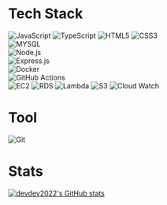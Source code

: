 <!--
**devdev2022/devdev2022** is a ✨ _special_ ✨ repository because its `README.md` (this file) appears on your GitHub profile.

Here are some ideas to get you started:

- 🔭 I’m currently working on ...
- 🌱 I’m currently learning ...
- 👯 I’m looking to collaborate on ...
- 🤔 I’m looking for help with ...
- 💬 Ask me about ...
- 📫 How to reach me: ...
- 😄 Pronouns: ...
- ⚡ Fun fact: ...
-->
# Tech Stack

![JavaScript](https://img.shields.io/badge/JavaScript-F7DF1E.svg?&style=for-the-badge&logo=JavaScript&logoColor=white)
![TypeScript](https://img.shields.io/badge/TypeScript-3178C6.svg?&style=for-the-badge&logo=TypeScript&logoColor=white)
![HTML5](https://img.shields.io/badge/HTML5-E34F26.svg?&style=for-the-badge&logo=HTML5&logoColor=white)
![CSS3](https://img.shields.io/badge/CSS3-1572B6.svg?&style=for-the-badge&logo=CSS3&logoColor=white)
<br>
![MYSQL](https://img.shields.io/badge/MYSQL-4479A1.svg?&style=for-the-badge&logo=MYSQL&logoColor=white)
<br>
![Node.js](https://img.shields.io/badge/Node.js-339933.svg?&style=for-the-badge&logo=Node.js&logoColor=white)
<br>
![Express.js](https://img.shields.io/badge/Express.js-000000.svg?&style=for-the-badge&logo=Express&logoColor=white)
<br>
![Docker](https://img.shields.io/badge/docker-2496ED.svg?style=for-the-badge&logo=docker&logoColor=white)
<br>
![GitHub Actions](https://img.shields.io/badge/github%20actions-2088FF.svg?style=for-the-badge&logo=githubactions&logoColor=white)
<br>
![EC2](https://img.shields.io/badge/Amazon%20EC2-FF9900?style=for-the-badge&logo=Amazon%20EC2&logoColor=white)
![RDS](https://img.shields.io/badge/S3-527FFF.svg?style=for-the-badge&logo=Amazon%20RDS&logoColor=white)
![Lambda](https://img.shields.io/badge/AWS%20Lambda-FF9900?style=for-the-badge&logo=AWS%20Lambda&logoColor=white)
![S3](https://img.shields.io/badge/Amazon%20S3-569A31?style=for-the-badge&logo=Amazon%20S3&logoColor=white)
![Cloud Watch](https://img.shields.io/badge/Amazon%20cloudwatch-FF4F8B?style=for-the-badge&logo=Amazon%20cloudwatch&logoColor=white)


# Tool
![Git](https://img.shields.io/badge/Git-F05032.svg?&style=for-the-badge&logo=Git&logoColor=white)

# Stats

[![devdev2022's GitHub stats](https://github-readme-stats.vercel.app/api?username=devdev2022)](https://github.com/devdev2022/github-readme-stats)



 


